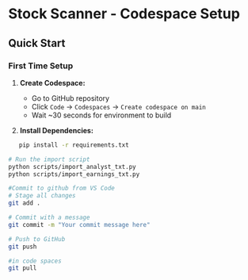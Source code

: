 # Stock Scanner - Codespace Setup

## Quick Start

### First Time Setup

1. **Create Codespace:**
   - Go to GitHub repository
   - Click `Code` → `Codespaces` → `Create codespace on main`
   - Wait ~30 seconds for environment to build

2. **Install Dependencies:**
```bash
   pip install -r requirements.txt

# Run the import script
python scripts/import_analyst_txt.py
python scripts/import_earnings_txt.py

#Commit to github from VS Code
# Stage all changes
git add .

# Commit with a message
git commit -m "Your commit message here"

# Push to GitHub
git push

#in code spaces
git pull

